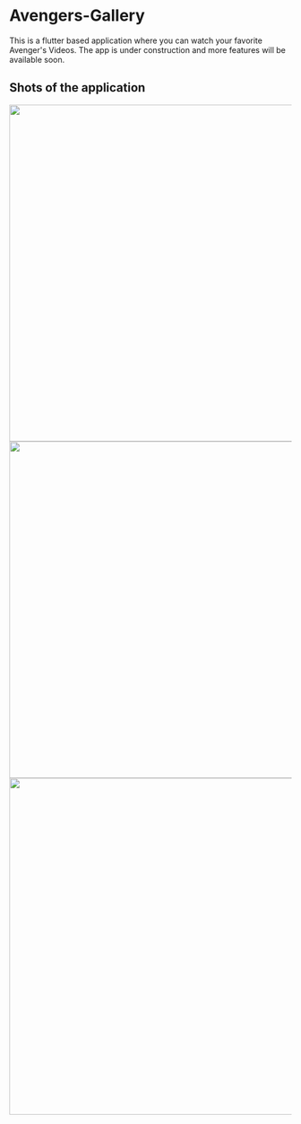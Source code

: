 # Avengers-Gallery
This is a flutter based application where you can watch your favorite Avenger's Videos. The app is under construction and more features will be available soon. 

## Shots of the application
<img src="https://user-images.githubusercontent.com/23660137/41063267-d6c7618e-69f5-11e8-904b-c79b37fe73fe.gif" height=600px/>   <img src = "https://user-images.githubusercontent.com/23660137/41063249-c3f2f172-69f5-11e8-9064-8a7f344bd5ea.png" height=600px/>     <img src="https://user-images.githubusercontent.com/23660137/41063257-ca7a56ca-69f5-11e8-898f-4865d4449ac0.png" height=600px/>    
